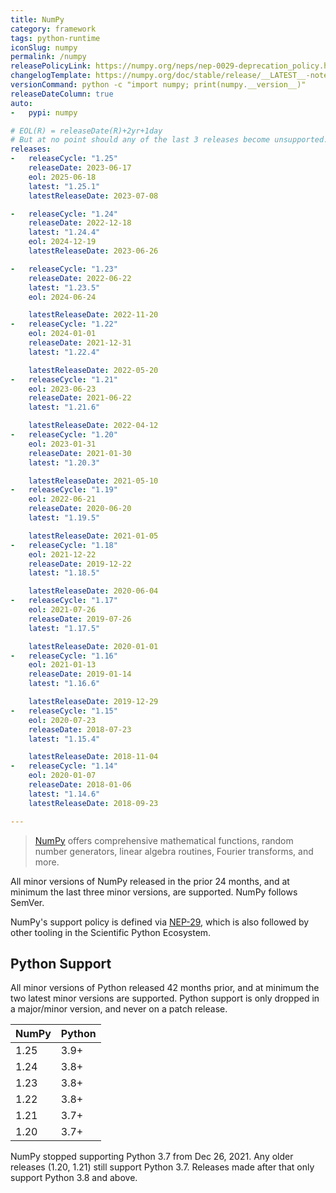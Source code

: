 ```yaml
---
title: NumPy
category: framework
tags: python-runtime
iconSlug: numpy
permalink: /numpy
releasePolicyLink: https://numpy.org/neps/nep-0029-deprecation_policy.html
changelogTemplate: https://numpy.org/doc/stable/release/__LATEST__-notes.html
versionCommand: python -c "import numpy; print(numpy.__version__)"
releaseDateColumn: true
auto:
-   pypi: numpy

# EOL(R) = releaseDate(R)+2yr+1day
# But at no point should any of the last 3 releases become unsupported.
releases:
-   releaseCycle: "1.25"
    releaseDate: 2023-06-17
    eol: 2025-06-18
    latest: "1.25.1"
    latestReleaseDate: 2023-07-08

-   releaseCycle: "1.24"
    releaseDate: 2022-12-18
    latest: "1.24.4"
    eol: 2024-12-19
    latestReleaseDate: 2023-06-26

-   releaseCycle: "1.23"
    releaseDate: 2022-06-22
    latest: "1.23.5"
    eol: 2024-06-24

    latestReleaseDate: 2022-11-20
-   releaseCycle: "1.22"
    eol: 2024-01-01
    releaseDate: 2021-12-31
    latest: "1.22.4"

    latestReleaseDate: 2022-05-20
-   releaseCycle: "1.21"
    eol: 2023-06-23
    releaseDate: 2021-06-22
    latest: "1.21.6"

    latestReleaseDate: 2022-04-12
-   releaseCycle: "1.20"
    eol: 2023-01-31
    releaseDate: 2021-01-30
    latest: "1.20.3"

    latestReleaseDate: 2021-05-10
-   releaseCycle: "1.19"
    eol: 2022-06-21
    releaseDate: 2020-06-20
    latest: "1.19.5"

    latestReleaseDate: 2021-01-05
-   releaseCycle: "1.18"
    eol: 2021-12-22
    releaseDate: 2019-12-22
    latest: "1.18.5"

    latestReleaseDate: 2020-06-04
-   releaseCycle: "1.17"
    eol: 2021-07-26
    releaseDate: 2019-07-26
    latest: "1.17.5"

    latestReleaseDate: 2020-01-01
-   releaseCycle: "1.16"
    eol: 2021-01-13
    releaseDate: 2019-01-14
    latest: "1.16.6"

    latestReleaseDate: 2019-12-29
-   releaseCycle: "1.15"
    eol: 2020-07-23
    releaseDate: 2018-07-23
    latest: "1.15.4"

    latestReleaseDate: 2018-11-04
-   releaseCycle: "1.14"
    eol: 2020-01-07
    releaseDate: 2018-01-06
    latest: "1.14.6"
    latestReleaseDate: 2018-09-23

---
```


> [NumPy](https://numpy.org/) offers comprehensive mathematical functions, random number generators, linear algebra routines, Fourier transforms, and more.

All minor versions of NumPy released in the prior 24 months, and at minimum the last three minor versions, are supported. NumPy follows SemVer.

NumPy's support policy is defined via [NEP-29](https://numpy.org/neps/nep-0029-deprecation_policy.html), which is also followed by other tooling in the Scientific Python Ecosystem.

## Python Support

All minor versions of Python released 42 months prior, and at minimum the two latest minor versions are supported. Python support is only dropped in a major/minor version, and never on a patch release.

NumPy | Python
------|-------
1.25  | 3.9+
1.24  | 3.8+
1.23  | 3.8+
1.22  | 3.8+
1.21  | 3.7+
1.20  | 3.7+

NumPy stopped supporting Python 3.7 from Dec 26, 2021. Any older releases (1.20, 1.21) still support Python 3.7. Releases made after that only support Python 3.8 and above.
